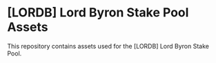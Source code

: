 # [LORDB] Lord Byron Stake Pool Assets
This repository contains assets used for the [LORDB] Lord Byron Stake Pool.
